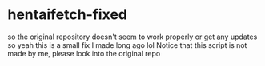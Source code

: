 # hentaifetch-fixed
so the original repository doesn't seem to work properly or get any updates so yeah this is a small fix I made long ago lol Notice that this script is not made by me, please look into the original repo
